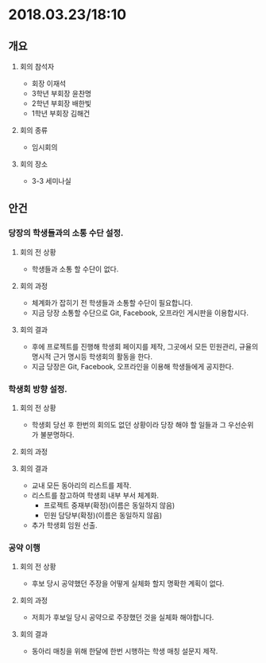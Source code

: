 # 2018.03.23/18:10
## 개요
1. 회의 참석자
    - 회장 이재석
    - 3학년 부회장 윤찬명
    - 2학년 부회장 배한빛
    - 1학년 부회장 김해건

2. 회의 종류
    - 임시회의

3. 회의 장소
    - 3-3 세미나실

## 안건
### 당장의 학생들과의 소통 수단 설정.
1. 회의 전 상황
    - 학생들과 소통 할 수단이 없다.

2. 회의 과정
    - 체계화가 잡히기 전 학생들과 소통할 수단이 필요합니다.
    - 지금 당장 소통할 수단으로 Git, Facebook, 오프라인 게시판을 이용합시다.

3. 회의 결과
    - 후에 프로젝트를 진행해 학생회 페이지를 제작, 그곳에서 모든 민원관리, 규율의 명시적 근거 명시등 학생회의 활동을 한다.
    - 지금 당장은 Git, Facebook, 오프라인을 이용해 학생들에게 공지한다.


### 학생회 방향 설정.
1. 회의 전 상황
    - 학생회 당선 후 한번의 회의도 없던 상황이라 당장 해야 할 일들과 그 우선순위가 불분명하다.

2. 회의 과정
3. 회의 결과
    - 교내 모든 동아리의 리스트를 제작.
    - 리스트를 참고하여 학생회 내부 부서 체계화.
        - 프로젝트 중재부(확정)(이름은 동일하지 않음)
        - 민원 담당부(확정)(이름은 동일하지 않음)
    - 추가 학생회 임원 선출.


### 공약 이행
1. 회의 전 상황
    - 후보 당시 공약했던 주장을 어떻게 실체화 할지 명확한 계획이 없다.

2. 회의 과정
    - 저희가 후보일 당시 공약으로 주장했던 것을 실체화 해야합니다.

3. 회의 결과
    - 동아리 매칭을 위해 한달에 한번 시행하는 학생 매칭 설문지 제작.





